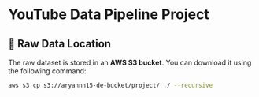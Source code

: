 # YouTube Data Pipeline Project

## 📂 Raw Data Location  
The raw dataset is stored in an **AWS S3 bucket**. You can download it using the following command:

```sh
aws s3 cp s3://aryannn15-de-bucket/project/ ./ --recursive
